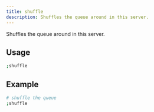 ```yaml
---
title: shuffle
description: Shuffles the queue around in this server.
---
```


Shuffles the queue around in this server.

## Usage

```sh
;shuffle
```

## Example

```sh
# shuffle the queue
;shuffle
```
